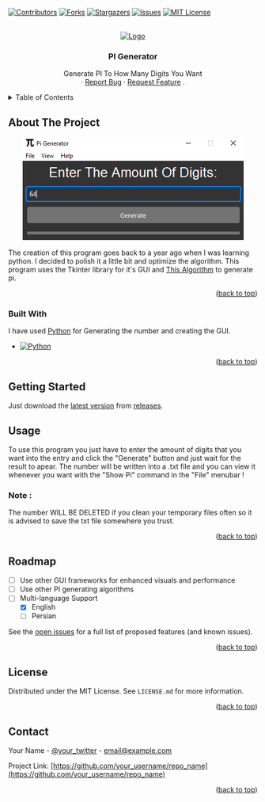 <a name="readme-top"></a>

[![Contributors][contributors-shield]][contributors-url]
[![Forks][forks-shield]][forks-url]
[![Stargazers][stars-shield]][stars-url]
[![Issues][issues-shield]][issues-url]
[![MIT License][license-shield]][license-url]


<br />
<div align="center">
  <a href="https://github.com/Ge64com/PI-Generator">
    <img src="https://upload.wikimedia.org/wikipedia/commons/thumb/2/2e/Pi-symbol.svg/588px-Pi-symbol.svg.png" alt="Logo" width="80" height="80">
  </a>

  <h3 align="center">PI Generator</h3>

  <p align="center">
    Generate PI To How Many Digits You Want
    <br />
    ·
    <a href="https://github.com/Ge64com/PI-Generator/issues">Report Bug</a>
    ·
    <a href="https://github.com/Ge64com/PI-Generator/issues">Request Feature</a>
    .
  </p>
</div>

<details>
  <summary>Table of Contents</summary>
  <ol>
    <li>
      <a href="#about-the-project">About The Project</a>
      <ul>
        <li><a href="#built-with">Built With</a></li>
      </ul>
    </li>
    <li>
      <a href="#getting-started">Getting Started</a>
      <ul>
        <li><a href="#prerequisites">Prerequisites</a></li>
        <li><a href="#installation">Installation</a></li>
      </ul>
    </li>
    <li><a href="#usage">Usage</a></li>
    <li><a href="#roadmap">Roadmap</a></li>
    <li><a href="#contributing">Contributing</a></li>
    <li><a href="#license">License</a></li>
    <li><a href="#contact">Contact</a></li>
    <li><a href="#acknowledgments">Acknowledgments</a></li>
  </ol>
</details>



<!-- ABOUT THE PROJECT -->
## About The Project

<p align="center">
  <img width="447" height="208" src="./screenshots/screenshot.PNG">
</p>

The creation of this program goes back to a year ago when I was learning python. I decided to polish it a little bit and optimize the algorithm.
This program uses the Tkinter library for it's GUI and <a href="https://github.com/fmasanori/PPZ/blob/master/pi%20generator.py">This Algorithm<a> to generate pi.

<p align="right">(<a href="#readme-top">back to top</a>)</p>



### Built With
I have used <a href="python.org">Python</a> for Generating the number and creating the GUI.
* [![Python][Python]][Python-url]
<p align="right">(<a href="#readme-top">back to top</a>)</p>



<!-- GETTING STARTED -->
## Getting Started
Just download the <a href="https://github.com/Ge64com/PI-Generator/releases/latest">latest version</a> from <a href="https://github.com/Ge64com/PI-Generator/releases">releases</a>.

## Usage
To use this program you just have to enter the amount of digits that you want into the entry and click the "Generate" button and just wait for the result to apear.
The number will be written into a .txt file and you can view it whenever you want with the "Show Pi" command in the "File" menubar !</br>
### Note : 
The number WILL BE DELETED if you clean your temporary files often so it is advised to save the txt file somewhere you trust.
<p align="right">(<a href="#readme-top">back to top</a>)</p>

## Roadmap
- [ ] Use other GUI frameworks for enhanced visuals and performance
- [ ] Use other PI generating algorithms
- [ ] Multi-language Support
    - [x] English
    - [ ] Persian

See the [open issues](https://github.com/Ge64com/PI-Generator/issues) for a full list of proposed features (and known issues).

<p align="right">(<a href="#readme-top">back to top</a>)</p>


## License

Distributed under the MIT License. See `LICENSE.md` for more information.

<p align="right">(<a href="#readme-top">back to top</a>)</p>



<!-- CONTACT -->
## Contact

Your Name - [@your_twitter](https://twitter.com/your_username) - email@example.com

Project Link: [https://github.com/your_username/repo_name](https://github.com/your_username/repo_name)

<p align="right">(<a href="#readme-top">back to top</a>)</p>




[contributors-shield]: https://img.shields.io/github/contributors/ge64com/PI-Generator
[contributors-url]: https://github.com/ge64com/PI-Generator/graphs/contributors
[forks-shield]: https://img.shields.io/github/forks/Ge64com/PI-Generator
[forks-url]: https://github.com/Ge64com/PI-Generator/network/members
[stars-shield]: https://img.shields.io/github/stars/Ge64com/PI-Generator
[stars-url]: https://github.com/Ge64com/PI-Generator/stargazers
[issues-shield]: https://img.shields.io/github/issues/Ge64com/PI-Generator
[issues-url]: https://github.com/Ge64com/PI-Generator/issues
[license-shield]: https://img.shields.io/github/license/Ge64com/PI-Generator
[license-url]: https://github.com/Ge64com/PI-Generator/blob/main/LICENSE.md
[product-screenshot]: screenshots/screenshot.PNG
[python]: https://img.shields.io/badge/Python-000000&logo=python?logoColor=white
[python-url]: https://python.org/
